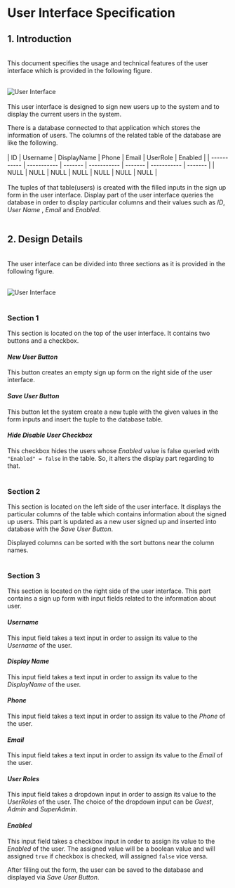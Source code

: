 # User Interface Specification
## 1. Introduction
<br>
This document specifies the usage and technical features of the user interface which is provided in the following figure.
<br><br>

![](/assets/image001.jpg "User Interface")
<br><br>
This user interface is designed to sign new users up to the system and to display the current users in the system.

There is a database connected to that application which stores the information of users. The columns of the related table of the database are like the following.<br><br>
| ID          | Username    |  DisplayName      | Phone       | Email      | UserRole       | Enabled       |
| ----------- | ----------- |  -------          | ----------- | -------          | ----------- | -------       |
| NULL   | NULL        |  NULL           | NULL | NULL      | NULL       | NULL       |
<br><br>
The tuples of that table(users) is created with the filled inputs in the sign up form in the user interface. Display part of the user interface queries the database in order to display particular columns and their values such as *ID*, *User Name* , *Email* and *Enabled*.
<br><br>

## 2. Design Details
<br>
The user interface can be divided into three sections as it is provided in the following figure.<br><br>

![](/assets/son.png "User Interface")
<br><br>

### **Section 1**
This section is located on the top of the user interface. It contains two buttons and a checkbox. 

#### *New User Button*
This button creates an empty sign up form on the right side of the user interface.

#### *Save User Button*
This button let the system create a new tuple with the given values in the form inputs and insert the tuple to the database table.

#### *Hide Disable User Checkbox*
This checkbox hides the users whose *Enabled* value is false queried with `"Enabled" = false` in the table. So, it alters the display part regarding to that.
<br><br>

### **Section 2**
This section is located on the left side of the user interface. It displays the particular columns of the table which contains information about the signed up users. This part is updated as a new user signed up and inserted into database with the *Save User Button*.

Displayed columns can be sorted with the sort buttons near the column names.
<br><br>

### **Section 3**
This section is located on the right side of the user interface. This part contains a sign up form with input fields related to the information about user.

#### *Username*
This input field takes a text input in order to assign its value to the *Username* of the user.

#### *Display Name*
This input field takes a text input in order to assign its value to the *DisplayName* of the user.

#### *Phone*
This input field takes a text input in order to assign its value to the *Phone* of the user.

#### *Email*
This input field takes a text input in order to assign its value to the *Email* of the user.

#### *User Roles*
This input field takes a dropdown input in order to assign its value to the *UserRoles* of the user. The choice of the dropdown input can be *Guest*, *Admin* and *SuperAdmin*.

#### *Enabled*
This input field takes a checkbox input in order to assign its value to the *Enabled* of the user. The assigned value will be a boolean value and will assigned `true` if checkbox is checked, will assigned `false` vice versa.

After filling out the form, the user can be saved to the database and displayed via *Save User Button*.








  